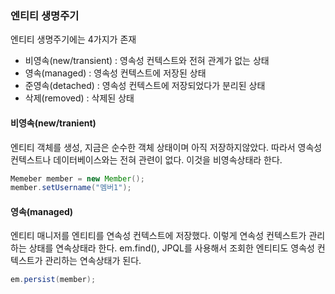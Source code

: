 ### 엔티티 생명주기

엔티티 생명주기에는 4가지가 존재

* 비영속(new/transient) : 영속성 컨텍스트와 전혀 관계가 없는 상태
* 영속(managed) : 영속성 컨텍스트에 저장된 상태
* 준영속(detached) : 영속성 컨텍스트에 저장되었다가 분리된 상태
* 삭제(removed) : 삭제된 상태


#### 비영속(new/tranient)

엔티티 객체를 생성, 지금은 순수한 객체 상태이며 아직 저장하지않았다.
따라서 영속성 컨텍스트나 데이터베이스와는 전혀 관련이 없다. 이것을 비영속상태라 한다.

```java
Memeber member = new Member();
member.setUsername("멤버1");
```

#### 영속(managed)

엔티티 매니저를 엔티티를 연속성 컨텍스트에 저장했다. 이렇게 연속성 컨텍스트가 관리하는 상태를 연속상태라 한다.
em.find(), JPQL를 사용해서 조회한 엔티티도 영속성 컨텍스트가 관리하는 연속상태가 된다.

```java
em.persist(member);
```